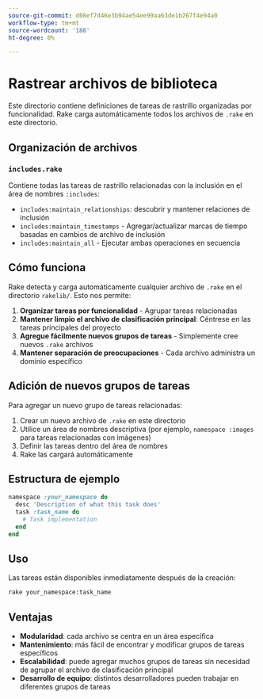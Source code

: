 ```yaml
---
source-git-commit: d08ef7d46e3b94ae54ee99aa63de1b267f4e94a0
workflow-type: tm+mt
source-wordcount: '188'
ht-degree: 0%

---
```

# Rastrear archivos de biblioteca

Este directorio contiene definiciones de tareas de rastrillo organizadas por funcionalidad. Rake carga automáticamente todos los archivos de `.rake` en este directorio.

## Organización de archivos

### `includes.rake`

Contiene todas las tareas de rastrillo relacionadas con la inclusión en el área de nombres `:includes`:

- `includes:maintain_relationships`: descubrir y mantener relaciones de inclusión
- `includes:maintain_timestamps` - Agregar/actualizar marcas de tiempo basadas en cambios de archivo de inclusión
- `includes:maintain_all` - Ejecutar ambas operaciones en secuencia

## Cómo funciona

Rake detecta y carga automáticamente cualquier archivo de `.rake` en el directorio `rakelib/`. Esto nos permite:

1. **Organizar tareas por funcionalidad** - Agrupar tareas relacionadas
2. **Mantener limpio el archivo de clasificación principal**: Céntrese en las tareas principales del proyecto
3. **Agregue fácilmente nuevos grupos de tareas** - Simplemente cree nuevos `.rake` archivos
4. **Mantener separación de preocupaciones** - Cada archivo administra un dominio específico

## Adición de nuevos grupos de tareas

Para agregar un nuevo grupo de tareas relacionadas:

1. Crear un nuevo archivo de `.rake` en este directorio
2. Utilice un área de nombres descriptiva (por ejemplo, `namespace :images` para tareas relacionadas con imágenes)
3. Definir las tareas dentro del área de nombres
4. Rake las cargará automáticamente

## Estructura de ejemplo

```ruby
namespace :your_namespace do
  desc 'Description of what this task does'
  task :task_name do
    # Task implementation
  end
end
```

## Uso

Las tareas están disponibles inmediatamente después de la creación:

```bash
rake your_namespace:task_name
```

## Ventajas

- **Modularidad**: cada archivo se centra en un área específica
- **Mantenimiento**: más fácil de encontrar y modificar grupos de tareas específicos
- **Escalabilidad**: puede agregar muchos grupos de tareas sin necesidad de agrupar el archivo de clasificación principal
- **Desarrollo de equipo**: distintos desarrolladores pueden trabajar en diferentes grupos de tareas
